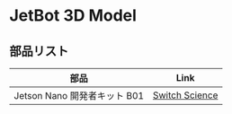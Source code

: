 # JetBot 3D Model


## 部品リスト
| 部品 | Link |
| ---- | ---- |
| Jetson Nano 開発者キット B01 | [Switch Science](https://www.switch-science.com/products/6239)|
